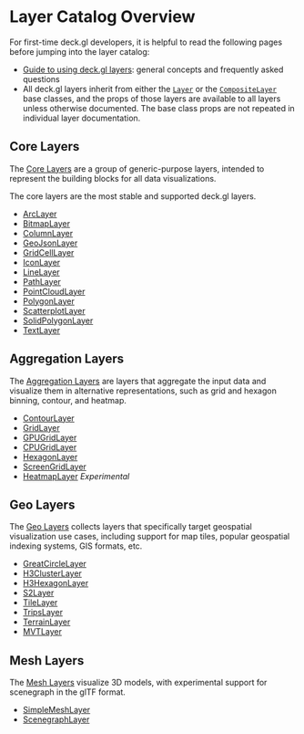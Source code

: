 # Layer Catalog Overview

For first-time deck.gl developers, it is helpful to read the following pages before jumping into the layer catalog:

* [Guide to using deck.gl layers](/docs/developer-guide/using-layers.md): general concepts and frequently asked questions
* All deck.gl layers inherit from either the [`Layer`](/docs/api-reference/layer.md) or the [`CompositeLayer`](/docs/api-reference/composite-layer.md) base classes, and the props of those layers are available to all layers unless otherwise documented. The base class props are not repeated in individual layer documentation.


## Core Layers

The [Core Layers](https://www.npmjs.com/package/@deck.gl/layers) are a group of generic-purpose layers, intended to represent the building blocks for all data visualizations.

The core layers are the most stable and supported deck.gl layers.

  - [ArcLayer](/docs/layers/arc-layer.md)
  - [BitmapLayer](/docs/layers/bitmap-layer.md)
  - [ColumnLayer](/docs/layers/column-layer.md)
  - [GeoJsonLayer](/docs/layers/geojson-layer.md)
  - [GridCellLayer](/docs/layers/grid-cell-layer.md)
  - [IconLayer](/docs/layers/icon-layer.md)
  - [LineLayer](/docs/layers/line-layer.md)
  - [PathLayer](/docs/layers/path-layer.md)
  - [PointCloudLayer](/docs/layers/point-cloud-layer.md)
  - [PolygonLayer](/docs/layers/polygon-layer.md)
  - [ScatterplotLayer](/docs/layers/scatterplot-layer.md)
  - [SolidPolygonLayer](/docs/layers/solid-polygon-layer.md)
  - [TextLayer](/docs/layers/text-layer.md)

## Aggregation Layers

The [Aggregation Layers](https://www.npmjs.com/package/@deck.gl/aggregation-layers) are layers that aggregate the input data and visualize them in alternative representations, such as grid and hexagon binning, contour, and heatmap.

  - [ContourLayer](/docs/layers/contour-layer.md)
  - [GridLayer](/docs/layers/grid-layer.md)
  - [GPUGridLayer](/docs/layers/gpu-grid-layer.md)
  - [CPUGridLayer](/docs/layers/cpu-grid-layer.md)
  - [HexagonLayer](/docs/layers/hexagon-layer.md)
  - [ScreenGridLayer](/docs/layers/screen-grid-layer.md)
  - [HeatmapLayer](/docs/layers/heatmap-layer.md) *Experimental*

## Geo Layers

The [Geo Layers](https://www.npmjs.com/package/@deck.gl/geo-layers) collects layers that specifically target geospatial visualization use cases, including support for map tiles, popular geospatial indexing systems, GIS formats, etc.

  - [GreatCircleLayer](/docs/layers/great-circle-layer.md)
  - [H3ClusterLayer](/docs/layers/h3-cluster-layer.md)
  - [H3HexagonLayer](/docs/layers/h3-hexagon-layer.md)
  - [S2Layer](/docs/layers/s2-layer.md)
  - [TileLayer](/docs/layers/tile-layer.md)
  - [TripsLayer](/docs/layers/trips-layer.md)
  - [TerrainLayer](/docs/layers/terrain-layer.md)
  - [MVTLayer](/docs/layers/mvt-layer.md)

## Mesh Layers

The [Mesh Layers](https://www.npmjs.com/package/@deck.gl/mesh-layers) visualize 3D models, with experimental support for scenegraph in the glTF format.

  - [SimpleMeshLayer](/docs/layers/simple-mesh-layer.md)
  - [ScenegraphLayer](/docs/layers/scenegraph-layer.md)

